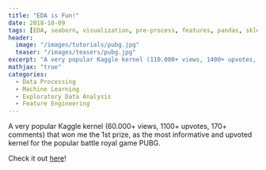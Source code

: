 ```yaml
---
title: "EDA is Fun!"
date: 2018-10-09
tags: [EDA, seaborn, visualization, pre-process, features, pandas, sklearn]
header:
  image: "/images/tutorials/pubg.jpg"
  teaser: "/images/teasers/pubg.jpg"
excerpt: "A very popular Kaggle kernel (110.000+ views, 1400+ upvotes, 200+ comments) that won me the 1st prize, as the most informative and upvoted kernel for the popular battle royal game PUBG."
mathjax: "true"
categories:
  - Data Processing
  - Machine Learning
  - Exploratory Data Analysis
  - Feature Engineering
---
```


A very popular Kaggle kernel (60.000+ views, 1100+ upvotes, 170+ comments) that won me the 1st prize, as the most informative and upvoted kernel for the popular battle royal game PUBG.

Check it out [here](https://www.kaggle.com/deffro/eda-is-fun)!
